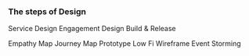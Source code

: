 
### The steps of Design
Service Design
Engagement Design
Build & Release



Empathy Map
Journey Map
Prototype
Low Fi Wireframe
Event Storming